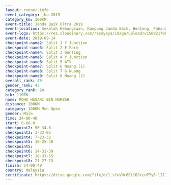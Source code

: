 ```yaml
---
layout: runner-info 
event_category: jbu-2019 
category_km: 100KM 
event-title: Janda Baik Ultra 2019  
event-location: Sekolah Kebangsaan, Kampung Janda Baik, Bentong, Pahang, Malaysia 
event-logo: https://res.cloudinary.com/raceyaya/image/upload/v1569217009/logo/janda-baik_vch1pc.jpg 
event-date: 2019-09-14 
checkpoint-name2: Split 1 Y Junction 
checkpoint-name3: Split 2 E Farm 
checkpoint-name4: Split 3 Genting 
checkpoint-name5: Split 4 Y Junction 
checkpoint-name6: Split 5 ATV 
checkpoint-name7: Split 6 Nuang (1) 
checkpoint-name8: Split 7 G Nuang 
checkpoint-name9: Split 8 Nuang (2) 
overall_rank: 49
gender_rank: 43
category_rank: 24
bib: 11066
name: MOHD HASARI BIN HAMZAH
distance: 100KM
category: 100KM Men Open
gender: Male
time: 24-00-40
start: 0-00.0
checkpoint2: 50-34.6
checkpoint3: 3-33-05
checkpoint4: 7-23-32
checkpoint5: 10-25-40
checkpoint5: 
checkpoint6: 14-31-39
checkpoint7: 18-33-55
checkpoint8: 21-27-13
finish: 24-00-40
country: Malaysia
certificate: https://drive.google.com/file/d/1_sfuVNr6EilBJccnP7y6-lI11Nkh3hJ2/view?usp=sharing
---
```

